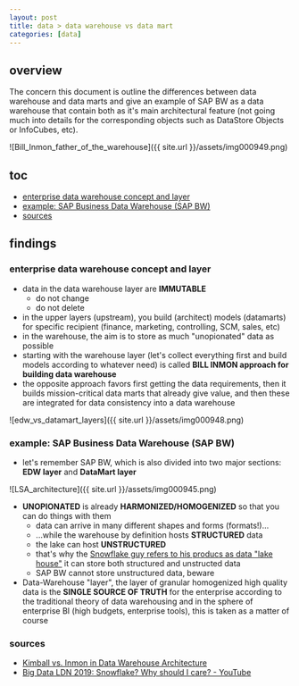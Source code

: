 ```yaml
---
layout: post
title: data > data warehouse vs data mart
categories: [data]
---
```

## overview
The concern this document is outline the differences between data warehouse and data marts and give an example of SAP BW as a data warehouse that contain both as it's main architectural feature (not going much into details for the corresponding objects such as DataStore Objects or InfoCubes, etc). 

![Bill_Inmon_father_of_the_warehouse]({{ site.url }}/assets/img000949.png)

## toc
<!-- TOC -->

- [enterprise data warehouse concept and layer](#enterprise-data-warehouse-concept-and-layer)
- [example: SAP Business Data Warehouse (SAP BW)](#example-sap-business-data-warehouse-sap-bw)
- [sources](#sources)

<!-- /TOC -->

## findings
### enterprise data warehouse concept and layer
* data in the data warehouse layer are **IMMUTABLE** 
    * do not change
    * do not delete
* in the upper layers (upstream), you build (architect) models (datamarts) for specific recipient (finance, marketing, controlling, SCM, sales, etc) 
* in the warehouse, the aim is to store as much "unopionated" data as possible
* starting with the warehouse layer (let's collect everything first and build models according to whatever need) is called **BILL INMON approach for building data warehouse**
* the opposite approach favors first getting the data requirements, then it builds mission-critical data marts that already give value, and then these are integrated for data consistency into a data warehouse

![edw_vs_datamart_layers]({{ site.url }}/assets/img000948.png)

### example: SAP Business Data Warehouse (SAP BW)
* let's remember SAP BW, which is also divided into two major sections: **EDW layer** and **DataMart layer**

![LSA_architecture]({{ site.url }}/assets/img000945.png)

* **UNOPIONATED** is already  **HARMONIZED/HOMOGENIZED** so that you can do things with them
    * data can arrive in many different shapes and forms (formats!)...
    * ...while the warehouse by definition hosts **STRUCTURED** data
    * the lake can host **UNSTRUCTURED**
    * that's why the [Snowflake guy refers to his producs as data "lake house"](https://www.youtube.com/watch?v=M2qClkqcVD8) it can store both structured and unstructed data
    * SAP BW cannot store unstructured data, beware
* Data-Warehouse "layer", the layer of granular homogenized high quality data is the **SINGLE SOURCE OF TRUTH** for the enterprise according to the traditional theory of data warehousing and in the sphere of enterprise BI (high budgets, enterprise tools), this is taken as a matter of course

### sources
* [Kimball vs. Inmon in Data Warehouse Architecture](https://www.zentut.com/data-warehouse/kimball-and-inmon-data-warehouse-architectures/)
* [Big Data LDN 2019: Snowflake? Why should I care? - YouTube](https://www.youtube.com/watch?v=M2qClkqcVD8)